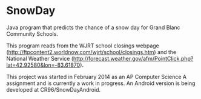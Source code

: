 SnowDay
=======

Java program that predicts the chance of a snow day for Grand Blanc Community Schools.

This program reads from the WJRT school closings webpage (http://ftpcontent2.worldnow.com/wjrt/school/closings.htm)
and the National Weather Service (http://forecast.weather.gov/afm/PointClick.php?lat=42.92580&lon=-83.61870).

This project was started in February 2014 as an AP Computer Science A assignment and is currently a work in progress.
An Android version is being developed at CR96/SnowDayAndroid.

